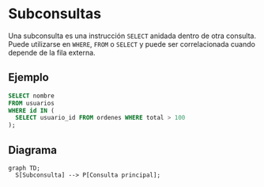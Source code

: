 # Subconsultas

Una subconsulta es una instrucción `SELECT` anidada dentro de otra consulta. Puede utilizarse en `WHERE`, `FROM` o `SELECT` y puede ser correlacionada cuando depende de la fila externa.

## Ejemplo
```sql
SELECT nombre
FROM usuarios
WHERE id IN (
  SELECT usuario_id FROM ordenes WHERE total > 100
);
```

## Diagrama
```mermaid
graph TD;
  S[Subconsulta] --> P[Consulta principal];
```

